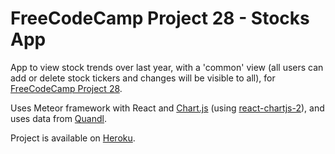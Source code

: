 # FreeCodeCamp Project 28 - Stocks App

App to view stock trends over last year, with a 'common' view (all users can
add or delete stock tickers and changes will be visible to all), for
[FreeCodeCamp Project 28](https://www.freecodecamp.com/challenges/chart-the-stock-market).

Uses Meteor framework with React and [Chart.js](http://www.chartjs.org/) (using
[react-chartjs-2](https://github.com/gor181/react-chartjs-2)), and uses data from
[Quandl](https://www.quandl.com/).

Project is available on [Heroku](https://fcc28.herokuapp.com/).
